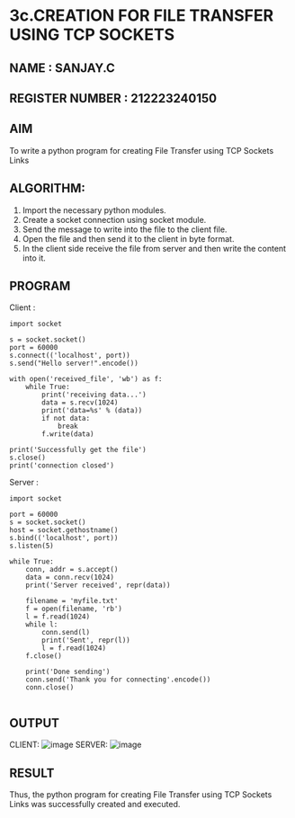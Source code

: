 # 3c.CREATION FOR FILE TRANSFER USING TCP SOCKETS
## NAME : SANJAY.C
## REGISTER NUMBER : 212223240150
## AIM
To write a python program for creating File Transfer using TCP Sockets Links
## ALGORITHM:
1. Import the necessary python modules.
2. Create a socket connection using socket module.
3. Send the message to write into the file to the client file.
4. Open the file and then send it to the client in byte format.
5. In the client side receive the file from server and then write the content into it.
## PROGRAM
Client :
```
import socket

s = socket.socket()
port = 60000
s.connect(('localhost', port))
s.send("Hello server!".encode())

with open('received_file', 'wb') as f:
    while True:
        print('receiving data...')
        data = s.recv(1024)
        print('data=%s' % (data))
        if not data:
            break
        f.write(data)

print('Successfully get the file')
s.close()
print('connection closed')

```
Server :

```
import socket

port = 60000
s = socket.socket()
host = socket.gethostname()
s.bind(('localhost', port))
s.listen(5)

while True:
    conn, addr = s.accept()
    data = conn.recv(1024)
    print('Server received', repr(data))

    filename = 'myfile.txt'
    f = open(filename, 'rb')
    l = f.read(1024)
    while l:
        conn.send(l)
        print('Sent', repr(l))
        l = f.read(1024)
    f.close()

    print('Done sending')
    conn.send('Thank you for connecting'.encode())
    conn.close()


```

## OUTPUT
CLIENT:
![image](https://github.com/c-sanjay/3c.FILE_TRANSFER_USING_TCP_SOCKETS/assets/147139405/45b8f934-21b9-41f3-8481-040fdee14020)
SERVER:
![image](https://github.com/c-sanjay/3c.FILE_TRANSFER_USING_TCP_SOCKETS/assets/147139405/163695d0-0fa5-4d6d-890a-433ffbc6aa00)

## RESULT
Thus, the python program for creating File Transfer using TCP Sockets Links was 
successfully created and executed.
